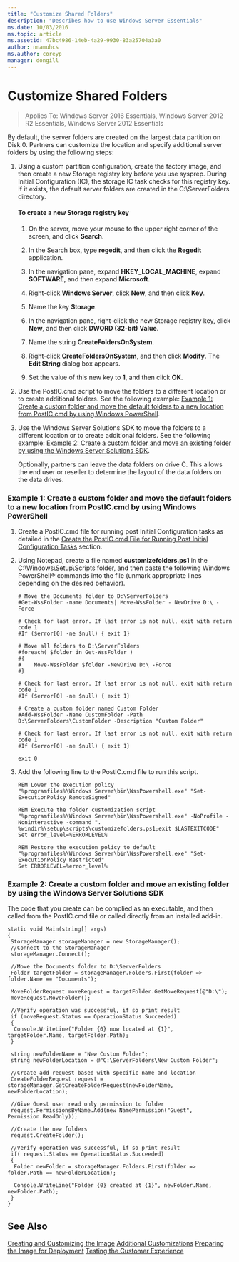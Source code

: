 ```yaml
---
title: "Customize Shared Folders"
description: "Describes how to use Windows Server Essentials"
ms.date: 10/03/2016
ms.topic: article
ms.assetid: 47bc4986-14eb-4a29-9930-83a25704a3a0
author: nnamuhcs
ms.author: coreyp
manager: dongill
---
```


# Customize Shared Folders

>Applies To: Windows Server 2016 Essentials, Windows Server 2012 R2 Essentials, Windows Server 2012 Essentials

By default, the server folders are created on the largest data partition on Disk 0. Partners can customize the location and specify additional server folders by using the following steps:

1. Using a custom partition configuration, create the factory image, and then create a new Storage registry key before you use sysprep. During Initial Configuration (IC), the storage IC task checks for this registry key. If it exists, the default server folders are created in the C:\ServerFolders directory.

   #### To create a new Storage registry key

   1.  On the server, move your mouse to the upper right corner of the screen, and click **Search**.

   2.  In the Search box, type **regedit**, and then click the **Regedit** application.

   3.  In the navigation pane, expand **HKEY_LOCAL_MACHINE**, expand **SOFTWARE**, and then expand **Microsoft**.

   4.  Right-click **Windows Server**, click **New**, and then click **Key**.

   5.  Name the key **Storage**.

   6.  In the navigation pane, right-click the new Storage registry key, click **New**, and then click **DWORD (32-bit) Value**.

   7.  Name the string **CreateFoldersOnSystem**.

   8.  Right-click **CreateFoldersOnSystem**, and then click **Modify**. The **Edit String** dialog box appears.

   9. Set the value of this new key to **1**, and then click **OK**.

2. Use the PostIC.cmd script to move the folders to a different location or to create additional folders. See the following example: [Example 1: Create a custom folder and move the default folders to a new location from PostIC.cmd by using Windows PowerShell](Customize-Shared-Folders.md#BKMK_Example1).

3. Use the Windows Server Solutions SDK to move the folders to a different location or to create additional folders. See the following example: [Example 2: Create a custom folder and move an existing folder by using the Windows Server Solutions SDK](Customize-Shared-Folders.md#BKMK_Example2).

   Optionally, partners can leave the data folders on drive C. This allows the end user or reseller to determine the layout of the data folders on the data drives.

###  <a name="BKMK_Example1"></a> Example 1: Create a custom folder and move the default folders to a new location from PostIC.cmd by using Windows PowerShell

1.  Create a PostIC.cmd file for running post Initial Configuration tasks as detailed in the [Create the PostIC.cmd File for Running Post Initial Configuration Tasks](Create-the-PostIC.cmd-File-for-Running-Post-Initial-Configuration-Tasks.md) section.

2.  Using Notepad, create a file named **customizefolders.ps1** in the C:\Windows\Setup\Scripts folder, and then paste the following Windows PowerShell&reg; commands into the file (unmark appropriate lines depending on the desired behavior).

    ```
    # Move the Documents folder to D:\ServerFolders
    #Get-WssFolder -name Documents| Move-WssFolder - NewDrive D:\ -Force

    # Check for last error. If last error is not null, exit with return code 1
    #If ($error[0] -ne $null) { exit 1}

    # Move all folders to D:\ServerFolders
    #foreach( $folder in Get-WssFolder )
    #{
    #    Move-WssFolder $folder -NewDrive D:\ -Force
    #}

    # Check for last error. If last error is not null, exit with return code 1
    #If ($error[0] -ne $null) { exit 1}

    # Create a custom folder named Custom Folder
    #Add-WssFolder -Name CustomFolder -Path D:\ServerFolders\CustomFolder -Description "Custom Folder"

    # Check for last error. If last error is not null, exit with return code 1
    #If ($error[0] -ne $null) { exit 1}

    exit 0
    ```

3.  Add the following line to the PostIC.cmd file to run this script.

    ```
    REM Lower the execution policy
    "%programfiles%\Windows Server\bin\WssPowershell.exe" "Set-ExecutionPolicy RemoteSigned"

    REM Execute the folder customization script
    "%programfiles%\Windows Server\bin\WssPowershell.exe" -NoProfile -Noninteractive -command ". %windir%\setup\scripts\customizefolders.ps1;exit $LASTEXITCODE"
    Set error_level=%ERRORLEVEL%

    REM Restore the execution policy to default
    "%programfiles%\Windows Server\bin\WssPowershell.exe" "Set-ExecutionPolicy Restricted"
    Set ERRORLEVEL=%error_level%
    ```

###  <a name="BKMK_Example2"></a> Example 2: Create a custom folder and move an existing folder by using the Windows Server Solutions SDK
 The code that you create can be complied as an executable, and then called from the PostIC.cmd file or called directly from an installed add-in.

```
static void Main(string[] args)
{
 StorageManager storageManager = new StorageManager();
 //Connect to the StorageManager
 storageManager.Connect();

 //Move the Documents folder to D:\ServerFolders
 Folder targetFolder = storageManager.Folders.First(folder => folder.Name == "Documents");

 MoveFolderRequest moveRequest = targetFolder.GetMoveRequest(@"D:\");
 moveRequest.MoveFolder();

 //Verify operation was successful, if so print result
 if (moveRequest.Status == OperationStatus.Succeeded)
 {
  Console.WriteLine("Folder {0} now located at {1}", targetFolder.Name, targetFolder.Path);
 }

 string newFolderName = "New Custom Folder";
 string newFolderLocation = @"C:\ServerFolders\New Custom Folder";

 //Create add request based with specific name and location
 CreateFolderRequest request = storageManager.GetCreateFolderRequest(newFolderName, newFolderLocation);

 //Give Guest user read only permission to folder
 request.PermissionsByName.Add(new NamePermission("Guest", Permission.ReadOnly));

 //Create the new folders
 request.CreateFolder();

 //Verify operation was successful, if so print result
 if( request.Status == OperationStatus.Succeeded)
 {
  Folder newFolder = storageManager.Folders.First(folder => folder.Path == newFolderLocation);

  Console.WriteLine("Folder {0} created at {1}", newFolder.Name, newFolder.Path);
 }
}
```

## See Also
 [Creating and Customizing the Image](Creating-and-Customizing-the-Image.md)
 [Additional Customizations](Additional-Customizations.md)
 [Preparing the Image for Deployment](Preparing-the-Image-for-Deployment.md)
 [Testing the Customer Experience](Testing-the-Customer-Experience.md)
